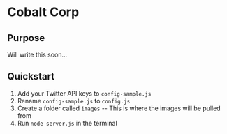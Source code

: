 # Cobalt Corp

## Purpose

Will write this soon...

## Quickstart

1. Add your Twitter API keys to `config-sample.js`
2. Rename `config-sample.js` to `config.js`
3. Create a folder called `images` -- This is where the images will be pulled from
4. Run `node server.js` in the terminal